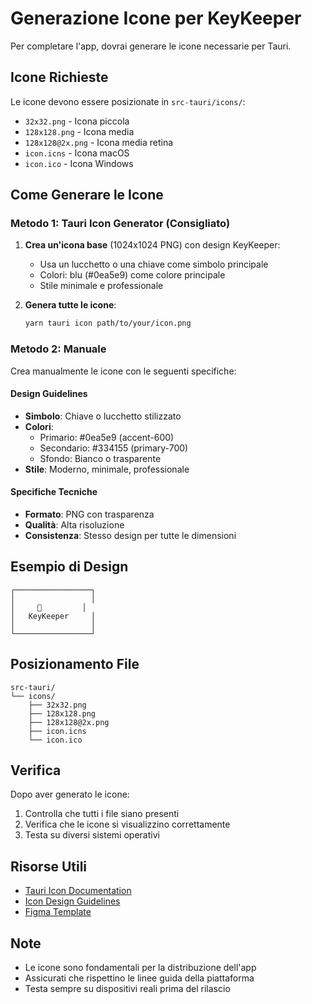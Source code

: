 # Generazione Icone per KeyKeeper

Per completare l'app, dovrai generare le icone necessarie per Tauri.

## Icone Richieste

Le icone devono essere posizionate in `src-tauri/icons/`:

- `32x32.png` - Icona piccola
- `128x128.png` - Icona media
- `128x128@2x.png` - Icona media retina
- `icon.icns` - Icona macOS
- `icon.ico` - Icona Windows

## Come Generare le Icone

### Metodo 1: Tauri Icon Generator (Consigliato)

1. **Crea un'icona base** (1024x1024 PNG) con design KeyKeeper:
   - Usa un lucchetto o una chiave come simbolo principale
   - Colori: blu (#0ea5e9) come colore principale
   - Stile minimale e professionale

2. **Genera tutte le icone**:
   ```bash
   yarn tauri icon path/to/your/icon.png
   ```

### Metodo 2: Manuale

Crea manualmente le icone con le seguenti specifiche:

#### Design Guidelines
- **Simbolo**: Chiave o lucchetto stilizzato
- **Colori**: 
  - Primario: #0ea5e9 (accent-600)
  - Secondario: #334155 (primary-700)
  - Sfondo: Bianco o trasparente
- **Stile**: Moderno, minimale, professionale

#### Specifiche Tecniche
- **Formato**: PNG con trasparenza
- **Qualità**: Alta risoluzione
- **Consistenza**: Stesso design per tutte le dimensioni

## Esempio di Design

```
┌─────────────────┐
│                 │
│     🔐         │
│   KeyKeeper     │
│                 │
└─────────────────┘
```

## Posizionamento File

```
src-tauri/
└── icons/
    ├── 32x32.png
    ├── 128x128.png
    ├── 128x128@2x.png
    ├── icon.icns
    └── icon.ico
```

## Verifica

Dopo aver generato le icone:

1. Controlla che tutti i file siano presenti
2. Verifica che le icone si visualizzino correttamente
3. Testa su diversi sistemi operativi

## Risorse Utili

- [Tauri Icon Documentation](https://tauri.app/v1/guides/features/icons)
- [Icon Design Guidelines](https://developer.apple.com/design/human-interface-guidelines/icons)
- [Figma Template](https://www.figma.com/community/file/icon-template)

## Note

- Le icone sono fondamentali per la distribuzione dell'app
- Assicurati che rispettino le linee guida della piattaforma
- Testa sempre su dispositivi reali prima del rilascio